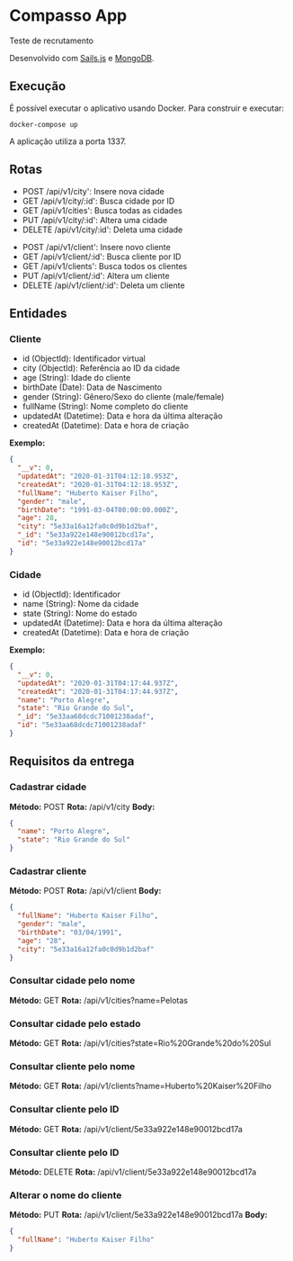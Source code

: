 # Compasso App

Teste de recrutamento

Desenvolvido com [Sails.js](https://sailsjs.com) e [MongoDB](https://www.mongodb.com/).

## Execução

É possível executar o aplicativo usando Docker. Para construir e executar:

`docker-compose up`

A aplicação utiliza a porta 1337.

## Rotas

- POST /api/v1/city': Insere nova cidade
- GET /api/v1/city/:id': Busca cidade por ID
- GET /api/v1/cities': Busca todas as cidades
- PUT /api/v1/city/:id': Altera uma cidade
- DELETE /api/v1/city/:id': Deleta uma cidade

* POST /api/v1/client': Insere novo cliente
* GET /api/v1/client/:id': Busca cliente por ID
* GET /api/v1/clients': Busca todos os clientes
* PUT /api/v1/client/:id': Altera um cliente
* DELETE /api/v1/client/:id': Deleta um cliente

## Entidades

### Cliente

- id (ObjectId): Identificador virtual
- city (ObjectId): Referência ao ID da cidade
- age (String): Idade do cliente
- birthDate (Date): Data de Nascimento
- gender (String): Gênero/Sexo do cliente (male/female)
- fullName (String): Nome completo do cliente
- updatedAt (Datetime): Data e hora da última alteração
- createdAt (Datetime): Data e hora de criação

**Exemplo:**

```json
{
  "__v": 0,
  "updatedAt": "2020-01-31T04:12:18.953Z",
  "createdAt": "2020-01-31T04:12:18.953Z",
  "fullName": "Huberto Kaiser Filho",
  "gender": "male",
  "birthDate": "1991-03-04T00:00:00.000Z",
  "age": 28,
  "city": "5e33a16a12fa0c0d9b1d2baf",
  "_id": "5e33a922e148e90012bcd17a",
  "id": "5e33a922e148e90012bcd17a"
}
```

### Cidade

- id (ObjectId): Identificador
- name (String): Nome da cidade
- state (String): Nome do estado
- updatedAt (Datetime): Data e hora da última alteração
- createdAt (Datetime): Data e hora de criação

**Exemplo:**

```json
{
  "__v": 0,
  "updatedAt": "2020-01-31T04:17:44.937Z",
  "createdAt": "2020-01-31T04:17:44.937Z",
  "name": "Porto Alegre",
  "state": "Rio Grande do Sul",
  "_id": "5e33aa68dcdc71001238adaf",
  "id": "5e33aa68dcdc71001238adaf"
}
```

## Requisitos da entrega

### Cadastrar cidade

**Método:** POST
**Rota:** /api/v1/city
**Body:**

```json
{
  "name": "Porto Alegre",
  "state": "Rio Grande do Sul"
}
```

### Cadastrar cliente

**Método:** POST
**Rota:** /api/v1/client
**Body:**

```json
{
  "fullName": "Huberto Kaiser Filho",
  "gender": "male",
  "birthDate": "03/04/1991",
  "age": "28",
  "city": "5e33a16a12fa0c0d9b1d2baf"
}
```

### Consultar cidade pelo nome

**Método:** GET
**Rota:** /api/v1/cities?name=Pelotas

### Consultar cidade pelo estado

**Método:** GET
**Rota:** /api/v1/cities?state=Rio%20Grande%20do%20Sul

### Consultar cliente pelo nome

**Método:** GET
**Rota:** /api/v1/clients?name=Huberto%20Kaiser%20Filho

### Consultar cliente pelo ID

**Método:** GET
**Rota:** /api/v1/client/5e33a922e148e90012bcd17a

### Consultar cliente pelo ID

**Método:** DELETE
**Rota:** /api/v1/client/5e33a922e148e90012bcd17a

### Alterar o nome do cliente

**Método:** PUT
**Rota:** /api/v1/client/5e33a922e148e90012bcd17a
**Body:**

```json
{
  "fullName": "Huberto Kaiser Filho"
}
```
